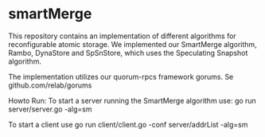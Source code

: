 # smartMerge

This repository contains an implementation of different algorithms for reconfigurable atomic storage.
We implemented our SmartMerge algorithm, Rambo, DynaStore and SpSnStore, which uses the Speculating Snapshot algorithm.

The implementation utilizes our quorum-rpcs framework gorums.
Se github.com/relab/gorums

Howto Run: 
To start a server running the SmartMerge algorithm use:
go run server/server.go -alg=sm


To start a client use 
go run client/client.go -conf server/addrList -alg=sm

